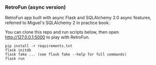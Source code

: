### RetroFun (async version)

RetroFun app built with async Flask and SQLAlchemy 2.0 async features, referred to Miguel's SQLAlchemy 2 in practice book.

You can clone this repo and run scripts below, then open http://127.0.0.1:5000 to play with RetroFun.

```
pip install -r requirements.txt
flask initdb
flask fake ... (see flask fake --help for full commands)
flask run
```
